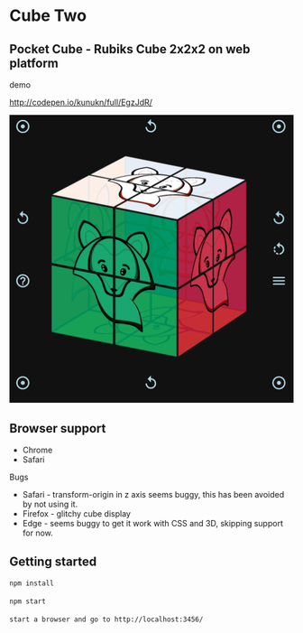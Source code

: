 # Cube Two

## Pocket Cube - Rubiks Cube 2x2x2 on web platform

demo

http://codepen.io/kunukn/full/EgzJdR/

![demo](/demo/pocket-cube.gif?raw=true)

## Browser support

* Chrome
* Safari

Bugs

* Safari - transform-origin in z axis seems buggy, this has been avoided by not using it.
* Firefox - glitchy cube display
* Edge - seems buggy to get it work with CSS and 3D, skipping support for now.

## Getting started
```
npm install

npm start

start a browser and go to http://localhost:3456/
```
